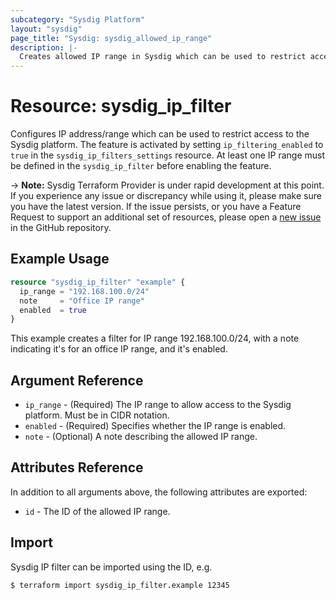 ```yaml
---
subcategory: "Sysdig Platform"
layout: "sysdig"
page_title: "Sysdig: sysdig_allowed_ip_range"
description: |-
  Creates allowed IP range in Sysdig which can be used to restrict access to the Sysdig platform.
---
```


# Resource: sysdig_ip_filter

Configures IP address/range which can be used to restrict access to the Sysdig platform.
The feature is activated by setting `ip_filtering_enabled` to `true` in the `sysdig_ip_filters_settings` resource. At least one IP range must be defined in the `sysdig_ip_filter` before enabling the feature.

-> **Note:** Sysdig Terraform Provider is under rapid development at this point. If you experience any issue or discrepancy while using it, please make sure you have the latest version. If the issue persists, or you have a Feature Request to support an additional set of resources, please open a [new issue](https://github.com/sysdiglabs/terraform-provider-sysdig/issues/new) in the GitHub repository.

## Example Usage

```terraform
resource "sysdig_ip_filter" "example" {
  ip_range = "192.168.100.0/24"
  note     = "Office IP range"
  enabled  = true
}

```
This example creates a filter for IP range 192.168.100.0/24, with a note indicating it's for an office IP range, and it's enabled.


## Argument Reference

* `ip_range` - (Required) The IP range to allow access to the Sysdig platform. Must be in CIDR notation.
* `enabled` - (Required) Specifies whether the IP range is enabled.
* `note` - (Optional) A note describing the allowed IP range.

## Attributes Reference

In addition to all arguments above, the following attributes are exported:  
* `id` - The ID of the allowed IP range.

## Import

Sysdig IP filter can be imported using the ID, e.g.

```
$ terraform import sysdig_ip_filter.example 12345
```
